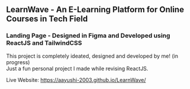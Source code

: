 ## LearnWave - An E-Learning Platform for Online Courses in Tech Field
### Landing Page - Designed in Figma and Developed using ReactJS and TailwindCSS

This project is completely ideated, designed and developed by me! (in progress) <br>
Just a fun personal project I made while revising ReactJS.

Live Website: https://aayushi-2003.github.io/LearnWave/
